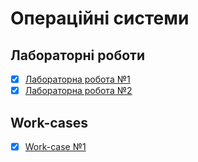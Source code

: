 # Операційні системи

## Лабораторні роботи

- [x] [Лабораторна робота №1](/labs/1.md)
- [x] [Лабораторна робота №2](/labs/2.md)

## Work-cases

- [x] [Work-case №1](/workcases/1.md)
